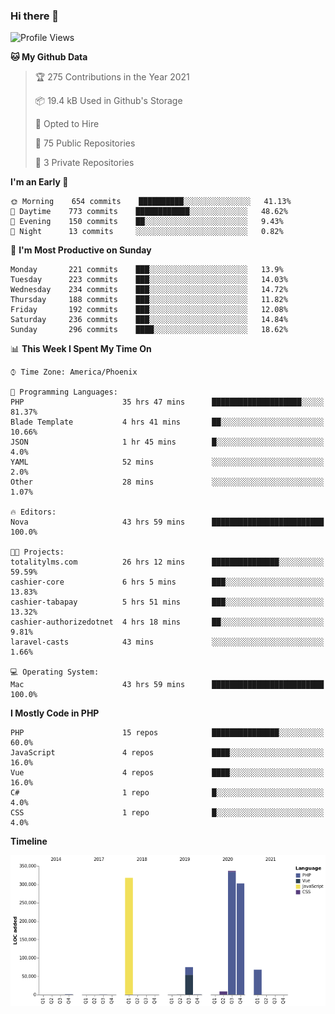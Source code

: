 ### Hi there 👋

<!--START_SECTION:waka-->
![Profile Views](http://img.shields.io/badge/Profile%20Views-0-blue)

**🐱 My Github Data** 

> 🏆 275 Contributions in the Year 2021
 > 
> 📦 19.4 kB Used in Github's Storage 
 > 
> 💼 Opted to Hire
 > 
> 📜 75 Public Repositories 
 > 
> 🔑 3 Private Repositories  
 > 
**I'm an Early 🐤** 

```text
🌞 Morning    654 commits    ██████████░░░░░░░░░░░░░░░   41.13% 
🌆 Daytime    773 commits    ████████████░░░░░░░░░░░░░   48.62% 
🌃 Evening    150 commits    ██░░░░░░░░░░░░░░░░░░░░░░░   9.43% 
🌙 Night      13 commits     ░░░░░░░░░░░░░░░░░░░░░░░░░   0.82%

```
📅 **I'm Most Productive on Sunday** 

```text
Monday       221 commits    ███░░░░░░░░░░░░░░░░░░░░░░   13.9% 
Tuesday      223 commits    ███░░░░░░░░░░░░░░░░░░░░░░   14.03% 
Wednesday    234 commits    ███░░░░░░░░░░░░░░░░░░░░░░   14.72% 
Thursday     188 commits    ███░░░░░░░░░░░░░░░░░░░░░░   11.82% 
Friday       192 commits    ███░░░░░░░░░░░░░░░░░░░░░░   12.08% 
Saturday     236 commits    ███░░░░░░░░░░░░░░░░░░░░░░   14.84% 
Sunday       296 commits    ████░░░░░░░░░░░░░░░░░░░░░   18.62%

```


📊 **This Week I Spent My Time On** 

```text
⌚︎ Time Zone: America/Phoenix

💬 Programming Languages: 
PHP                      35 hrs 47 mins      ████████████████████░░░░░   81.37% 
Blade Template           4 hrs 41 mins       ██░░░░░░░░░░░░░░░░░░░░░░░   10.66% 
JSON                     1 hr 45 mins        █░░░░░░░░░░░░░░░░░░░░░░░░   4.0% 
YAML                     52 mins             ░░░░░░░░░░░░░░░░░░░░░░░░░   2.0% 
Other                    28 mins             ░░░░░░░░░░░░░░░░░░░░░░░░░   1.07%

🔥 Editors: 
Nova                     43 hrs 59 mins      █████████████████████████   100.0%

🐱‍💻 Projects: 
totalitylms.com          26 hrs 12 mins      ███████████████░░░░░░░░░░   59.59% 
cashier-core             6 hrs 5 mins        ███░░░░░░░░░░░░░░░░░░░░░░   13.83% 
cashier-tabapay          5 hrs 51 mins       ███░░░░░░░░░░░░░░░░░░░░░░   13.32% 
cashier-authorizedotnet  4 hrs 18 mins       ██░░░░░░░░░░░░░░░░░░░░░░░   9.81% 
laravel-casts            43 mins             ░░░░░░░░░░░░░░░░░░░░░░░░░   1.66%

💻 Operating System: 
Mac                      43 hrs 59 mins      █████████████████████████   100.0%

```

**I Mostly Code in PHP** 

```text
PHP                      15 repos            ███████████████░░░░░░░░░░   60.0% 
JavaScript               4 repos             ████░░░░░░░░░░░░░░░░░░░░░   16.0% 
Vue                      4 repos             ████░░░░░░░░░░░░░░░░░░░░░   16.0% 
C#                       1 repo              █░░░░░░░░░░░░░░░░░░░░░░░░   4.0% 
CSS                      1 repo              █░░░░░░░░░░░░░░░░░░░░░░░░   4.0%

```


**Timeline**

![Chart not found](https://raw.githubusercontent.com/mikebronner/mikebronner/master/charts/bar_graph.png) 


<!--END_SECTION:waka-->

<!--
**mikebronner/mikebronner** is a ✨ _special_ ✨ repository because its `README.md` (this file) appears on your GitHub profile.

Here are some ideas to get you started:

- 🔭 I’m currently working on ...
- 🌱 I’m currently learning ...
- 👯 I’m looking to collaborate on ...
- 🤔 I’m looking for help with ...
- 💬 Ask me about ...
- 📫 How to reach me: ...
- 😄 Pronouns: ...
- ⚡ Fun fact: ...
-->
